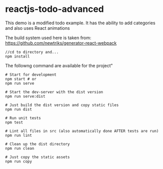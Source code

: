 # reactjs-todo-advanced
This demo is a modified todo example. It has the ability to add categories and also uses React animations

The build system used here is taken from: https://github.com/newtriks/generator-react-webpack

```
//cd to directory and...
npm install
```
The followng command are available for the project"
```
# Start for development
npm start # or
npm run serve

# Start the dev-server with the dist version
npm run serve:dist

# Just build the dist version and copy static files
npm run dist

# Run unit tests
npm test

# Lint all files in src (also automatically done AFTER tests are run)
npm run lint

# Clean up the dist directory
npm run clean

# Just copy the static assets
npm run copy
```
